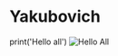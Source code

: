 # Yakubovich
print('Hello all')
![Hello All](https://github.com/linalaimik/Yakubovich/blob/main/polechudes.png)
